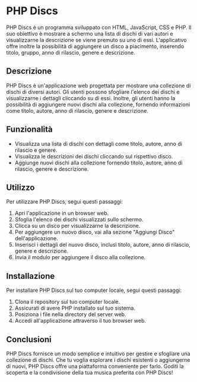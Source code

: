 # PHP Discs

PHP Discs è un programma sviluppato con HTML, JavaScript, CSS e PHP. Il suo obiettivo è mostrare a schermo una lista di dischi di vari autori e visualizzarne la descrizione se viene premuto su uno di essi. L'applicativo offre inoltre la possibilità di aggiungere un disco a piacimento, inserendo titolo, gruppo, anno di rilascio, genere e descrizione.

## Descrizione

PHP Discs è un'applicazione web progettata per mostrare una collezione di dischi di diversi autori. Gli utenti possono sfogliare l'elenco dei dischi e visualizzarne i dettagli cliccando su di essi. Inoltre, gli utenti hanno la possibilità di aggiungere nuovi dischi alla collezione, fornendo informazioni come titolo, autore, anno di rilascio, genere e descrizione.

## Funzionalità

- Visualizza una lista di dischi con dettagli come titolo, autore, anno di rilascio e genere.
- Visualizza le descrizioni dei dischi cliccando sul rispettivo disco.
- Aggiunge nuovi dischi alla collezione fornendo titolo, autore, anno di rilascio, genere e descrizione.

## Utilizzo

Per utilizzare PHP Discs, segui questi passaggi:

1. Apri l'applicazione in un browser web.
2. Sfoglia l'elenco dei dischi visualizzati sullo schermo.
3. Clicca su un disco per visualizzarne la descrizione.
4. Per aggiungere un nuovo disco, vai alla sezione "Aggiungi Disco" dell'applicazione.
5. Inserisci i dettagli del nuovo disco, inclusi titolo, autore, anno di rilascio, genere e descrizione.
6. Invia il modulo per aggiungere il disco alla collezione.

## Installazione

Per installare PHP Discs sul tuo computer locale, segui questi passaggi:

1. Clona il repository sul tuo computer locale.
2. Assicurati di avere PHP installato sul tuo sistema.
3. Posiziona i file nella directory del server web.
4. Accedi all'applicazione attraverso il tuo browser web.

## Conclusioni

PHP Discs fornisce un modo semplice e intuitivo per gestire e sfogliare una collezione di dischi. Che tu voglia esplorare i dischi esistenti o aggiungerne di nuovi, PHP Discs offre una piattaforma conveniente per farlo. Goditi la scoperta e la condivisione della tua musica preferita con PHP Discs!
